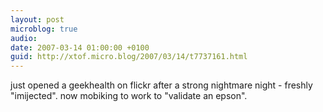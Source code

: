 ```yaml
---
layout: post
microblog: true
audio: 
date: 2007-03-14 01:00:00 +0100
guid: http://xtof.micro.blog/2007/03/14/t7737161.html
---
```

just opened a geekhealth on flickr after a strong nightmare night - freshly "imijected".  now mobiking to work to "validate an epson".
